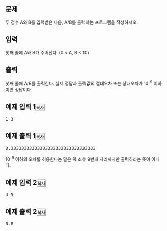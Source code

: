 <div class="col-md-12"><section id="description" class="problem-section"><div class="headline"><h2>문제</h2></div><div id="problem_description" class="problem-text"><p>두 정수 A와 B를 입력받은 다음, A/B를 출력하는 프로그램을 작성하시오.</p></div></section></div><div class="col-md-12"><section id="input" class="problem-section"><div class="headline"><h2>입력</h2></div><div id="problem_input" class="problem-text"><p>첫째 줄에 A와 B가 주어진다. (0 &lt; A, B &lt; 10)</p></div></section></div><div class="col-md-12"><section id="output" class="problem-section"><div class="headline"><h2>출력</h2></div><div id="problem_output" class="problem-text"><p>첫째 줄에 A/B를 출력한다.&nbsp;실제 정답과 출력값의 절대오차 또는 상대오차가 10<sup>-9</sup> 이하이면 정답이다.</p></div></section></div><div class="col-md-12"><section id="limit" style="display:none;" class="problem-section"><div class="headline"><h2>제한</h2></div><div id="problem_limit" class="problem-text"></div></section></div><div class="col-md-12"><div class="row"><div class="col-md-6"><section id="sampleinput1"><div class="headline"><h2>예제 입력 1<button type="button" class="btn btn-link copy-button" style="padding: 0px;" data-clipboard-target="#sample-input-1">복사</button></h2></div><pre class="sampledata" id="sample-input-1">1 3</pre></section></div><div class="col-md-6"><section id="sampleoutput1"><div class="headline"><h2>예제 출력 1<button type="button" class="btn btn-link copy-button" style="padding: 0px;" data-clipboard-target="#sample-output-1">복사</button></h2></div><pre class="sampledata" id="sample-output-1">0.33333333333333333333333333333333</pre></section></div><div class="col-md-12"><section id="sample_explain_1" class="problem-section"><div id="problem_sample_explain_1" class="problem-text"><p>10<sup>-9</sup> 이하의 오차를 허용한다는 말은 꼭 소수 9번째 자리까지만 출력하라는 뜻이 아니다.</p></div></section></div></div></div><div class="col-md-12"><div class="row"><div class="col-md-6"><section id="sampleinput2"><div class="headline"><h2>예제 입력 2<button type="button" class="btn btn-link copy-button" style="padding: 0px;" data-clipboard-target="#sample-input-2">복사</button></h2></div><pre class="sampledata" id="sample-input-2">4 5</pre></section></div><div class="col-md-6"><section id="sampleoutput2"><div class="headline"><h2>예제 출력 2<button type="button" class="btn btn-link copy-button" style="padding: 0px;" data-clipboard-target="#sample-output-2">복사</button></h2></div><pre class="sampledata" id="sample-output-2">0.8</pre></section></div></div></div><div class="col-md-12"><section id="hint" style="display: none;" class="problem-section"><div class="headline"><h2>힌트</h2></div><div id="problem_hint" class="problem-text"></div></section></div>